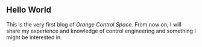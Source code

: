 ## Hello World
This is the very first blog of *Orange Control Space*. 
From now on, I will share my experience and knowledge of control engineering and something I might be interested in.